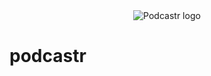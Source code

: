 <div align="center">
  <img src=".github/podcastr-logo.svg" alt="Podcastr logo">
</div>

# podcastr
